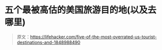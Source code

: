 # 五个最被高估的美国旅游目的地(以及去哪里)

> 原文：<https://lifehacker.com/five-of-the-most-overrated-us-tourist-destinations-and-1848988490>